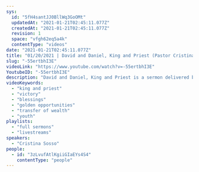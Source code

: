 ```yaml
---
sys:
  id: "5fH4santJJ0BllWq3GoOMt"
  updatedAt: "2021-01-21T02:45:11.077Z"
  createdAt: "2021-01-21T02:45:11.077Z"
  revision: 1
  space: "vfgh62eq5a4k"
  contentType: "videos"
date: "2021-01-21T02:45:11.077Z"
title: "01/20/2021 | David and Daniel, King and Priest (Pastor Cristina Sosso)"
slug: "-55ertbhI3E"
videoLink: "https://www.youtube.com/watch?v=-55ertbhI3E"
YoutubeID: "-55ertbhI3E"
description: "David and Daniel, King and Priest is a sermon delivered by Pastor Cristina Sosso on January 20th, 2021 at Freedom Fellowship Church International."
videoKeywords:
  - "king and priest"
  - "victory"
  - "blessings"
  - "golden opportunities"
  - "transfer of wealth"
  - "youth"
playlists:
  - "full sermons"
  - "livestreams"
speakers:
  - "Cristina Sosso"
people:
  - id: "3zLvufAtlKgiiGIaEYs4S4"
    contentType: "people"
---
```

